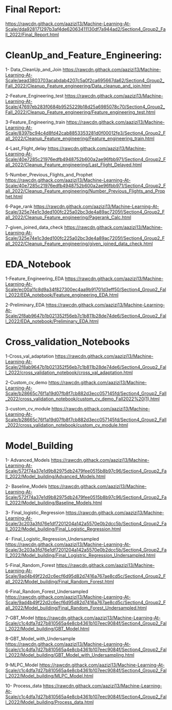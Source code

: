 # Final Report: 
https://rawcdn.githack.com/aazizi13/Machine-Learning-At-Scale/dda928171297b3af4de62063411130df7a944ad2/Section4_Group2_Fall_2022/Final_Report.html

# CleanUp_and_Feature_Engineering:
1- Data_CleanUp_and_Join
https://rawcdn.githack.com/aazizi13/Machine-Learning-At-Scale/aead3803703acabdab4207c5a0f2ca695667da62/Section4_Group2_Fall_2022/Cleanup_Feature_engineering/Data_cleanup_and_join.html

2-Feature_Engineering_test
https://rawcdn.githack.com/aazizi13/Machine-Learning-At-Scale/47697eb283f0684b9525229b18d25a6985078c70/Section4_Group2_Fall_2022/Cleanup_Feature_engineering/Feature_engineering_test.html

3-Feature_Engineering_train
https://rawcdn.githack.com/aazizi13/Machine-Learning-At-Scale/8397bc94c4d8fd42cab8853353281d0f00012fe3/Section4_Group2_Fall_2022/Cleanup_Feature_engineering/Feature_engineering_train.html

4-Last_Flight_delay
https://rawcdn.githack.com/aazizi13/Machine-Learning-At-Scale/40e7285c21976edfb4948752b600a2ae96fbb971/Section4_Group2_Fall_2022/Cleanup_Feature_engineering/Last_Flight_Delayed.html

5-Number_Previous_Flights_and_Prophet
https://rawcdn.githack.com/aazizi13/Machine-Learning-At-Scale/40e7285c21976edfb4948752b600a2ae96fbb971/Section4_Group2_Fall_2022/Cleanup_Feature_engineering/Number_Previous_Flights_and_Prophet.html

6-Page_rank
https://rawcdn.githack.com/aazizi13/Machine-Learning-At-Scale/325e74e1c3ded100fc225a02bc3de4a89ac7205f/Section4_Group2_Fall_2022/Cleanup_Feature_engineering/Pagerank_Calc.html

7-given_joined_data_check https://rawcdn.githack.com/aazizi13/Machine-Learning-At-Scale/325e74e1c3ded100fc225a02bc3de4a89ac7205f/Section4_Group2_Fall_2022/Cleanup_Feature_engineering/given_joined_data_check.html


# EDA_Notebook
1-Feature_Engineering_EDA 
https://rawcdn.githack.com/aazizi13/Machine-Learning-At-Scale/ec00a11c8d9a34f827300ec4aa9b91701d3eff50/Section4_Group2_Fall_2022/EDA_notebook/Feature_engineering_EDA.html

2-Preliminary_EDA 
https://rawcdn.githack.com/aazizi13/Machine-Learning-At-Scale/2f8ab9647b1b021352f56eb7c1b811b28de74de6/Section4_Group2_Fall_2022/EDA_notebook/Preliminary_EDA.html

# Cross_validation_Notebooks

1-Cross_val_adaptation 
https://rawcdn.githack.com/aazizi13/Machine-Learning-At-Scale/2f8ab9647b1b021352f56eb7c1b811b28de74de6/Section4_Group2_Fall_2022/cross_validation_notebook/cross_val_adaptation.html

2-Custom_cv_demo 
https://rawcdn.githack.com/aazizi13/Machine-Learning-At-Scale/b28665c76f1a19d07fb8f7cb882d3ecc057145fd/Section4_Group2_Fall_2022/cross_validation_notebook/custom_cv_demo_Fall2022%20(1).html

3-custom_cv_module
https://rawcdn.githack.com/aazizi13/Machine-Learning-At-Scale/b28665c76f1a19d07fb8f7cb882d3ecc057145fd/Section4_Group2_Fall_2022/cross_validation_notebook/custom_cv_module.html


# Model_Building

1- Advanced_Models https://rawcdn.githack.com/aazizi13/Machine-Learning-At-Scale/572f74a37e1d9b82975db2479fee0515b8b97c96/Section4_Group2_Fall_2022/Model_building/Advanced_Models.html

2- Baseline_Models https://rawcdn.githack.com/aazizi13/Machine-Learning-At-Scale/572f74a37e1d9b82975db2479fee0515b8b97c96/Section4_Group2_Fall_2022/Model_building/Baseline_Models.html

3- Final_logistic_Regression https://rawcdn.githack.com/aazizi13/Machine-Learning-At-Scale/3c203a3fd76e1df7201204a142a5570e0b2dcc5b/Section4_Group2_Fall_2022/Model_building/Final_Logistic_Regression.html

4- Final_Logistic_Regression_Undersampled https://rawcdn.githack.com/aazizi13/Machine-Learning-At-Scale/3c203a3fd76e1df7201204a142a5570e0b2dcc5b/Section4_Group2_Fall_2022/Model_building/Final_Logistric_Regression_Undersampled.html

5-Final_Random_Forest https://rawcdn.githack.com/aazizi13/Machine-Learning-At-Scale/9ad4b49f22d2c6ecf6d95d82d7416a767ae8cd5c/Section4_Group2_Fall_2022/Model_building/Final_Random_Forest.html

6-Final_Random_Forest_Undersampled https://rawcdn.githack.com/aazizi13/Machine-Learning-At-Scale/9ad4b49f22d2c6ecf6d95d82d7416a767ae8cd5c/Section4_Group2_Fall_2022/Model_building/Final_Random_Forest_Undersampled.html

7-GBT_Model https://rawcdn.githack.com/aazizi13/Machine-Learning-At-Scale/c1c4dfa7d27b810565a4e8cb4361b107eec9084f/Section4_Group2_Fall_2022/Model_building/GBT_Model.html

8-GBT_Model_with_Undersample https://rawcdn.githack.com/aazizi13/Machine-Learning-At-Scale/c1c4dfa7d27b810565a4e8cb4361b107eec9084f/Section4_Group2_Fall_2022/Model_building/GBT_Model_with_Undersampling.html

9-MLPC_Model https://rawcdn.githack.com/aazizi13/Machine-Learning-At-Scale/c1c4dfa7d27b810565a4e8cb4361b107eec9084f/Section4_Group2_Fall_2022/Model_building/MLPC_Model.html

10- Process_data https://rawcdn.githack.com/aazizi13/Machine-Learning-At-Scale/c1c4dfa7d27b810565a4e8cb4361b107eec9084f/Section4_Group2_Fall_2022/Model_building/Process_data.html


















